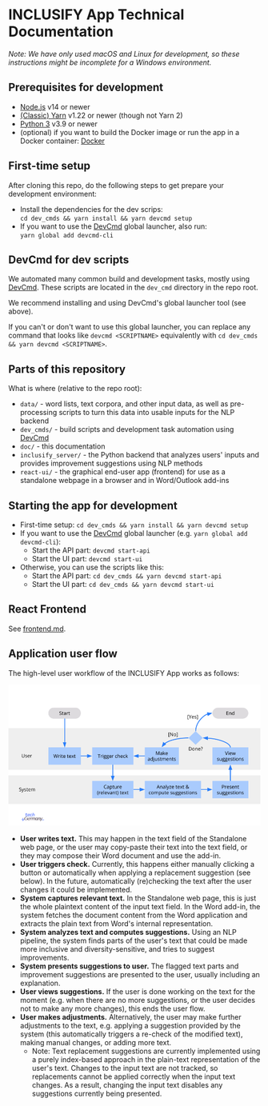 # INCLUSIFY App Technical Documentation

_Note: We have only used macOS and Linux for development, so these instructions might be incomplete for a Windows environment._

## Prerequisites for development

- [Node.js](https://nodejs.org/en/) v14 or newer
- [(Classic) Yarn](https://classic.yarnpkg.com/lang/en/) v1.22 or newer (though not Yarn 2)
- [Python 3](https://www.python.org/) v3.9 or newer
- (optional) if you want to build the Docker image or run the app in a Docker container: [Docker](https://www.docker.com/)

## First-time setup

After cloning this repo, do the following steps to get prepare your development environment:

- Install the dependencies for the dev scrips:  
  `cd dev_cmds && yarn install && yarn devcmd setup`
- If you want to use the [DevCmd](https://github.com/XITASO/devcmd) global launcher, also run:  
  `yarn global add devcmd-cli`

## DevCmd for dev scripts

We automated many common build and development tasks, mostly using [DevCmd](https://github.com/XITASO/devcmd). These scripts are located in the `dev_cmd` directory in the repo root.

We recommend installing and using DevCmd's global launcher tool (see above).

If you can't or don't want to use this global launcher, you can replace any command that looks like `devcmd <SCRIPTNAME>` equivalently with `cd dev_cmds && yarn devcmd <SCRIPTNAME>`.

## Parts of this repository

What is where (relative to the repo root):

- `data/` - word lists, text corpora, and other input data, as well as pre-processing scripts to turn this data into usable inputs for the NLP backend
- `dev_cmds/` - build scripts and development task automation using [DevCmd](https://github.com/XITASO/devcmd)
- `doc/` - this documentation
- `inclusify_server/` - the Python backend that analyzes users' inputs and provides improvement suggestions using NLP methods
- `react-ui/` - the graphical end-user app (frontend) for use as a standalone webpage in a browser and in Word/Outlook add-ins

## Starting the app for development

- First-time setup: `cd dev_cmds && yarn install && yarn devcmd setup`
- If you want to use the [DevCmd](https://github.com/XITASO/devcmd) global launcher (e.g. `yarn global add devcmd-cli`):
  - Start the API part: `devcmd start-api`
  - Start the UI part: `devcmd start-ui`
- Otherwise, you can use the scripts like this:
  - Start the API part: `cd dev_cmds && yarn devcmd start-api`
  - Start the UI part: `cd dev_cmds && yarn devcmd start-ui`

## React Frontend

See [frontend.md](./frontend.md).

## Application user flow

The high-level user workflow of the INCLUSIFY App works as follows:

![Visualization of user flow](./images/user-flow.png)

- **User writes text.** This may happen in the text field of the Standalone web page, or the user may copy-paste their text into the text field, or they may compose their Word document and use the add-in.
- **User triggers check.** Currently, this happens either manually clicking a button or automatically when applying a replacement suggestion (see below). In the future, automatically (re)checking the text after the user changes it could be implemented.
- **System captures relevant text.** In the Standalone web page, this is just the whole plaintext content of the input text field. In the Word add-in, the system fetches the document content from the Word application and extracts the plain text from Word's internal representation.
- **System analyzes text and computes suggestions.** Using an NLP pipeline, the system finds parts of the user's text that could be made more inclusive and diversity-sensitive, and tries to suggest improvements.
- **System presents suggestions to user.** The flagged text parts and improvement suggestions are presented to the user, usually including an explanation.
- **User views suggestions.** If the user is done working on the text for the moment (e.g. when there are no more suggestions, or the user decides not to make any more changes), this ends the user flow.
- **User makes adjustments.** Alternatively, the user may make further adjustments to the text, e.g. applying a suggestion provided by the system (this automatically triggers a re-check of the modified text), making manual changes, or adding more text.
  - Note: Text replacement suggestions are currently implemented using a purely index-based approach in the plain-text representation of the user's text. Changes to the input text are not tracked, so replacements cannot be applied correctly when the input text changes. As a result, changing the input text disables any suggestions currently being presented.
